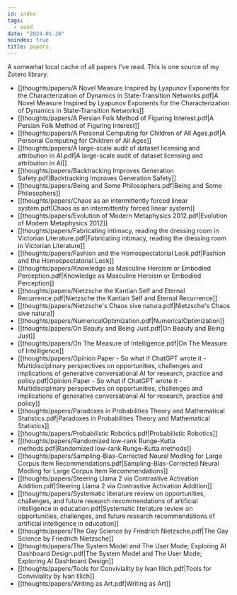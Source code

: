 ```yaml
---
id: index
tags:
  - seed
date: "2024-01-20"
noindex: true
title: papers.
---
```


A somewhat local cache of all papers I've read. This is one source of my Zotero library.

<!-- update: start -->
- [[thoughts/papers/A Novel Measure Inspired by Lyapunov Exponents for the Characterization of Dynamics in State-Transition Networks.pdf|A Novel Measure Inspired by Lyapunov Exponents for the Characterization of Dynamics in State-Transition Networks]]
- [[thoughts/papers/A Persian Folk Method of Figuring Interest.pdf|A Persian Folk Method of Figuring Interest]]
- [[thoughts/papers/A Personal Computing for Children of All Ages.pdf|A Personal Computing for Children of All Ages]]
- [[thoughts/papers/A large-scale audit of dataset licensing and attribution in AI.pdf|A large-scale audit of dataset licensing and attribution in AI]]
- [[thoughts/papers/Backtracking Improves Generation Safety.pdf|Backtracking Improves Generation Safety]]
- [[thoughts/papers/Being and Some Philosophers.pdf|Being and Some Philosophers]]
- [[thoughts/papers/Chaos as an intermittently forced linear system.pdf|Chaos as an intermittently forced linear system]]
- [[thoughts/papers/Evolution of Modern Metaphysics 2012.pdf|Evolution of Modern Metaphysics 2012]]
- [[thoughts/papers/Fabricating intimacy, reading the dressing room in Victorian Literature.pdf|Fabricating intimacy, reading the dressing room in Victorian Literature]]
- [[thoughts/papers/Fashion and the Homospectatorial Look.pdf|Fashion and the Homospectatorial Look]]
- [[thoughts/papers/Knowledge as Masculine Heroism or Embodied Perception.pdf|Knowledge as Masculine Heroism or Embodied Perception]]
- [[thoughts/papers/Nietzsche the Kantian Self and Eternal Recurrence.pdf|Nietzsche the Kantian Self and Eternal Recurrence]]
- [[thoughts/papers/Nietzsche's Chaos sive natura.pdf|Nietzsche's Chaos sive natura]]
- [[thoughts/papers/NumericalOptimization.pdf|NumericalOptimization]]
- [[thoughts/papers/On Beauty and Being Just.pdf|On Beauty and Being Just]]
- [[thoughts/papers/On The Measure of Intelligence.pdf|On The Measure of Intelligence]]
- [[thoughts/papers/Opinion Paper - So what if ChatGPT wrote it - Multidisciplinary perspectives on opportunities, challenges and implications of generative conversational AI for research, practice and policy.pdf|Opinion Paper - So what if ChatGPT wrote it - Multidisciplinary perspectives on opportunities, challenges and implications of generative conversational AI for research, practice and policy]]
- [[thoughts/papers/Paradoxes in Probabilities Theory and Mathematical Statistics.pdf|Paradoxes in Probabilities Theory and Mathematical Statistics]]
- [[thoughts/papers/Probabilistic Robotics.pdf|Probabilistic Robotics]]
- [[thoughts/papers/Randomized low-rank Runge-Kutta methods.pdf|Randomized low-rank Runge-Kutta methods]]
- [[thoughts/papers/Sampling-Bias-Corrected Neural Modling for Large Corpus Item Recommendations.pdf|Sampling-Bias-Corrected Neural Modling for Large Corpus Item Recommendations]]
- [[thoughts/papers/Steering Llama 2 via Contrastive Activation Addition.pdf|Steering Llama 2 via Contrastive Activation Addition]]
- [[thoughts/papers/Systematic literature review on opportunities, challenges, and future research recommendations of artificial intelligence in education.pdf|Systematic literature review on opportunities, challenges, and future research recommendations of artificial intelligence in education]]
- [[thoughts/papers/The Gay Science by Friedrich Nietzsche.pdf|The Gay Science by Friedrich Nietzsche]]
- [[thoughts/papers/The System Model and The User Mode; Exploring AI Dashboard Design.pdf|The System Model and The User Mode; Exploring AI Dashboard Design]]
- [[thoughts/papers/Tools for Conviviality by Ivan Illich.pdf|Tools for Conviviality by Ivan Illich]]
- [[thoughts/papers/Writing as Art.pdf|Writing as Art]]
<!-- update: end -->
